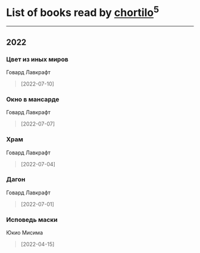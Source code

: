# List of books read by [chortilo](https://plus.google.com/u/0/103729627291700958750/)<sup>5</sup>
---

## 2022

### Цвет из иных миров
Говард Лавкрафт
> [2022-07-10] 


### Окно в мансарде
Говард Лавкрафт
> [2022-07-07] 


### Храм
Говард Лавкрафт
> [2022-07-04] 


### Дагон
Говард Лавкрафт
> [2022-07-01] 


### Исповедь маски
Юкио Мисима
> [2022-04-15] 



